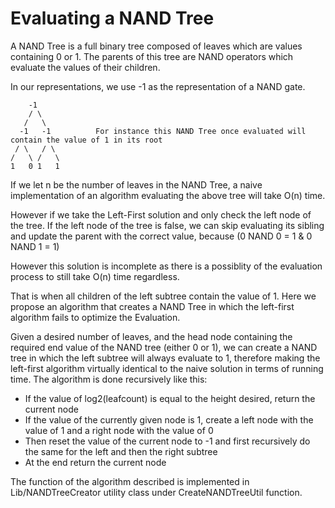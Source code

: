 # Evaluating a NAND Tree

A NAND Tree is a full binary tree composed of leaves which are values containing 0 or 1. The parents of this tree are NAND operators which evaluate the values of their children.

In our representations, we use -1 as the representation of a NAND gate.

        -1
        / \
       /   \
      -1   -1          For instance this NAND Tree once evaluated will contain the value of 1 in its root
     / \   / \
    /   \ /   \
    1   0 1   1

If we let n be the number of leaves in the NAND Tree, a naive implementation of an algorithm evaluating the above tree will take O(n) time.

However if we take the Left-First solution and only check the left node of the tree. If the left node of the tree is false, we can skip evaluating its sibling and update the parent with the correct value, because (0 NAND 0 = 1 & 0 NAND 1 = 1)

However this solution is incomplete as there is a possiblity of the evaluation process to still take O(n) time regardless.

That is when all children of the left subtree contain the value of 1. Here we propose an algorithm that creates a NAND Tree in which the left-first algorithm fails to optimize the Evaluation.

Given a desired number of leaves, and the head node containing the required end value of the NAND tree (either 0 or 1), we can create a NAND tree in which the left subtree will always evaluate to 1, therefore making the left-first algorithm virtually identical to the naive solution in terms of running time.
The algorithm is done recursively like this:

* If the value of log2(leafcount) is equal to the height desired, return the current node
* If the value of the currently given node is 1, create a left node with the value of 1 and a right node with the value of 0
* Then reset the value of the current node to -1 and first recursively do the same for the left and then the right subtree
* At the end return the current node

The function of the algorithm described is implemented in Lib/NANDTreeCreator utility class under CreateNANDTreeUtil function.
 
